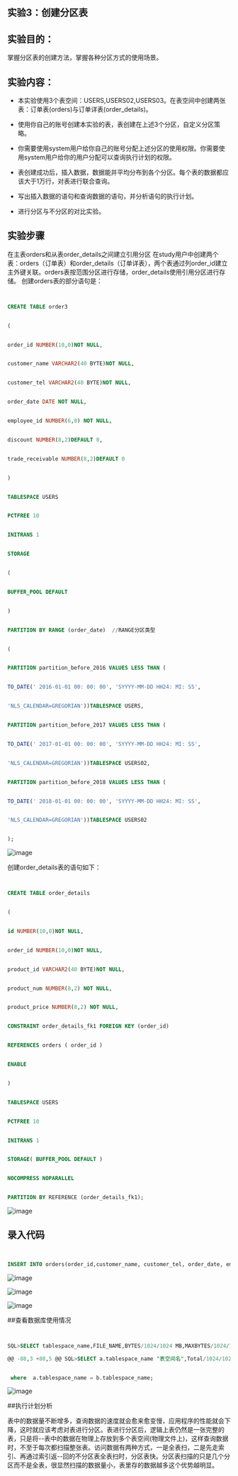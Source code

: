 ## 实验3：创建分区表


 


 ## 实验目的：


 


 掌握分区表的创建方法，掌握各种分区方式的使用场景。


 


 ## 实验内容：


 - 本实验使用3个表空间：USERS,USERS02,USERS03。在表空间中创建两张表：订单表(orders)与订单详表(order_details)。


 - 使用你自己的账号创建本实验的表，表创建在上述3个分区，自定义分区策略。


 - 你需要使用system用户给你自己的账号分配上述分区的使用权限。你需要使用system用户给你的用户分配可以查询执行计划的权限。


 - 表创建成功后，插入数据，数据能并平均分布到各个分区。每个表的数据都应该大于1万行，对表进行联合查询。


 - 写出插入数据的语句和查询数据的语句，并分析语句的执行计划。


 - 进行分区与不分区的对比实验。


 ## 实验步骤


 在主表orders和从表order_details之间建立引用分区 在study用户中创建两个表：orders（订单表）和order_details（订单详表），两个表通过列order_id建立主外键关联。orders表按范围分区进行存储，order_details使用引用分区进行存储。 创建orders表的部分语句是：


 ```sql


 CREATE TABLE order3


 (


 order_id NUMBER(10,0)NOT NULL,


 customer_name VARCHAR2(40 BYTE)NOT NULL,


 customer_tel VARCHAR2(40 BYTE)NOT NULL,


 order_date DATE NOT NULL,


 employee_id NUMBER(6,0) NOT NULL,


 discount NUMBER(8,2)DEFAULT 0,


 trade_receivable NUMBER(8,2)DEFAULT 0


 )


 TABLESPACE USERS


 PCTFREE 10


 INITRANS 1


 STORAGE


 (


 BUFFER_POOL DEFAULT


 )


 PARTITION BY RANGE (order_date)  //RANGE分区类型


 (


 PARTITION partition_before_2016 VALUES LESS THAN (


 TO_DATE(' 2016-01-01 00: 00: 00', 'SYYYY-MM-DD HH24: MI: SS',


 'NLS_CALENDAR=GREGORIAN'))TABLESPACE USERS,


 PARTITION partition_before_2017 VALUES LESS THAN (


 TO_DATE(' 2017-01-01 00: 00: 00', 'SYYYY-MM-DD HH24: MI: SS',


 'NLS_CALENDAR=GREGORIAN'))TABLESPACE USERS02,


 PARTITION partition_before_2018 VALUES LESS THAN (


 TO_DATE(' 2018-01-01 00: 00: 00', 'SYYYY-MM-DD HH24: MI: SS',


 'NLS_CALENDAR=GREGORIAN'))TABLESPACE USERS02


 );


 ```


 ![image](https://github.com/lfd1109550635/oricle/blob/master/test3/2.png)


 


 


 创建order_details表的语句如下：


 ```sql


 CREATE TABLE order_details


 (


 id NUMBER(10,0)NOT NULL,


 order_id NUMBER(10,0)NOT NULL,


 product_id VARCHAR2(40 BYTE)NOT NULL,


 product_num NUMBER(8,2) NOT NULL,


 product_price NUMBER(8,2) NOT NULL,


 CONSTRAINT order_details_fk1 FOREIGN KEY (order_id)


 REFERENCES orders ( order_id )


 ENABLE


 )


 TABLESPACE USERS


 PCTFREE 10 


 INITRANS 1


 STORAGE( BUFFER_POOL DEFAULT )


 NOCOMPRESS NOPARALLEL


 PARTITION BY REFERENCE (order_details_fk1);


 ```


 ![image](https://github.com/lfd1109550635/oricle/blob/master/test3/3.PNG)


 ## 录入代码


```sql


INSERT INTO orders(order_id,customer_name, customer_tel, order_date, employee_id, trade_receivable, discount) VALUES('001','wangmingrang', '1828385', to_date ( '2016-12-20 18:31:34' , 'YYYY-MM-DD HH24:MI:SS' ), 001, 111, 222);


```


![image](https://github.com/lfd1109550635/oricle/blob/master/test3/4.PNG)


![image](https://github.com/lfd1109550635/oricle/blob/master/test3/6.PNG)


![image](https://github.com/lfd1109550635/oricle/blob/master/test3/4.PNG)


##查看数据库使用情况


```sql


SQL>SELECT tablespace_name,FILE_NAME,BYTES/1024/1024 MB,MAXBYTES/1024/1024 MAX_MB,autoextensible FROM dba_data_files  WHERE  tablespace_name='USERS';

@@ -88,3 +88,5 @@ SQL>SELECT a.tablespace_name "表空间名",Total/1024/1024 "大小MB",


 where  a.tablespace_name = b.tablespace_name;


 ```


![image](https://github.com/lfd1109550635/oricle/blob/master/test3/5.PNG)


##执行计划分析


表中的数据量不断增多，查询数据的速度就会愈来愈变慢，应用程序的性能就会下降，这时就应该考虑对表进行分区。表进行分区后，逻辑上表仍然是一张完整的表，只是将--表中的数据在物理上存放到多个表空间(物理文件上)，这样查询数据时，不至于每次都扫描整张表。访问数据有两种方式，一是全表扫，二是先走索引、再通过索引返--回的不分区表全表扫时，分区表快。分区表扫描的只是几个分区而不是全表，很显然扫描的数据量小，表里存的数据越多这个优势越明显。
